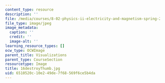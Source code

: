```yaml
---
content_type: resource
description: ''
file: /media/courses/8-02-physics-ii-electricity-and-magnetism-spring-2007/6510520c10e249de7f68569f6ce5b4da_16destroyThumb.jpg
file_type: image/jpeg
image_metadata:
  caption: ''
  credit: ''
  image-alt: ''
learning_resource_types: []
ocw_type: OCWImage
parent_title: Visualizations
parent_type: CourseSection
resourcetype: Image
title: 16destroyThumb.jpg
uid: 6510520c-10e2-49de-7f68-569f6ce5b4da
---
```

